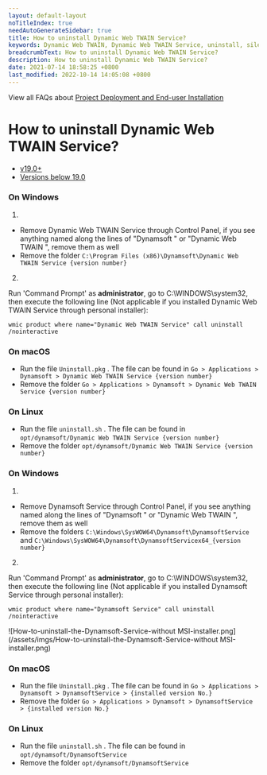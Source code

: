 ```yaml
---
layout: default-layout
noTitleIndex: true
needAutoGenerateSidebar: true
title: How to uninstall Dynamic Web TWAIN Service?
keywords: Dynamic Web TWAIN, Dynamic Web TWAIN Service, uninstall, silently
breadcrumbText: How to uninstall Dynamic Web TWAIN Service?
description: How to uninstall Dynamic Web TWAIN Service?
date: 2021-07-14 18:58:25 +0800
last_modified: 2022-10-14 14:05:08 +0800
---
```


View all FAQs about [Project Deployment and End-user Installation](
https://www.dynamsoft.com/web-twain/docs/faq/#project-deployment-and-end-user-installation)

# How to uninstall Dynamic Web TWAIN Service?

<div class="multi-panel-switching-prefix"></div>

- [v19.0+](#19plus)
- [Versions below 19.0](#19min)

<div class="multi-panel-start"></div>

### On Windows

1. 
* Remove Dynamic Web TWAIN Service through Control Panel, if you see anything named along the lines of "Dynamsoft " or "Dynamic Web TWAIN ", remove them as well
* Remove the folder `C:\Program Files (x86)\Dynamsoft\Dynamic Web TWAIN Service {version number}`

2. 
Run 'Command Prompt' as **administrator**, go to C:\WINDOWS\system32, then execute the following line (Not applicable if you installed Dynamic Web TWAIN Service through personal installer):

``` shell
wmic product where name="Dynamic Web TWAIN Service" call uninstall /nointeractive
```

### On macOS

* Run the file `Uninstall.pkg` . The file can be found in `Go > Applications > Dynamsoft > Dynamic Web TWAIN Service {version number}`
* Remove the folder `Go > Applications > Dynamsoft > Dynamic Web TWAIN Service {version number}`

### On Linux

* Run the file `uninstall.sh` . The file can be found in `opt/dynamsoft/Dynamic Web TWAIN Service {version number}`
* Remove the folder `opt/dynamsoft/Dynamic Web TWAIN Service {version number}`

<div class="multi-panel-end"></div>

<div class="multi-panel-start"></div>

### On Windows

1. 
* Remove Dynamsoft Service through Control Panel, if you see anything named along the lines of "Dynamsoft " or "Dynamic Web TWAIN ", remove them as well
* Remove the folders `C:\Windows\SysWOW64\Dynamsoft\DynamsoftService` and `C:\Windows\SysWOW64\Dynamsoft\DynamsoftServicex64_{version number}`

2. 
Run 'Command Prompt' as **administrator**, go to C:\WINDOWS\system32, then execute the following line (Not applicable if you installed Dynamsoft Service through personal installer):

``` shell
wmic product where name="Dynamsoft Service" call uninstall /nointeractive
```

![How-to-uninstall-the-Dynamsoft-Service-without MSI-installer.png](/assets/imgs/How-to-uninstall-the-Dynamsoft-Service-without MSI-installer.png)

### On macOS

* Run the file `Uninstall.pkg` . The file can be found in `Go > Applications > Dynamsoft > DynamsoftService > {installed version No.}`
* Remove the folder `Go > Applications > Dynamsoft > DynamsoftService > {installed version No.}`

### On Linux

* Run the file `uninstall.sh` . The file can be found in `opt/dynamsoft/DynamsoftService`
* Remove the folder `opt/dynamsoft/DynamsoftService`

<div class="multi-panel-end"></div>

<div class="multi-panel-switching-end"></div>
